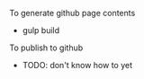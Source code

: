 To generate github page contents
  
  * gulp build

To publish to github

  * TODO: don't know how to yet
